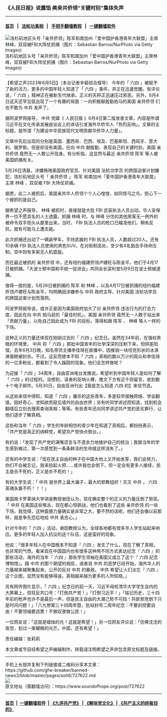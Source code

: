 ### 《人民日报》说露馅 美亲共侨领“关键时刻”集体失声
------------------------

#### [首页](https://github.com/gfw-breaker/banned-news3/blob/master/README.md) &nbsp;&nbsp;|&nbsp;&nbsp; [法轮功真相](https://github.com/begood0513/basic/blob/master/README.md)  &nbsp;&nbsp;|&nbsp;&nbsp; [手把手翻墙教程](https://github.com/gfw-breaker/guides/wiki)  &nbsp;&nbsp;|&nbsp;&nbsp; [一键翻墙软件](https://github.com/gfw-breaker/nogfw/blob/master/README.md)  



<div><img alt="洛杉矶地区头号「亲共侨领」陈军和南加州「爱中国护香港青年大联盟」主席林峰，双双被FBI大阵仗抓捕（图片：Sebastian Barros/NurPhoto via Getty Images)" src="https://img.soundofhope.org/2023-06/gettyimages-1249923870-594x594-1686021828617.jpg"/>
<br/><figcaption class="caption">
 洛杉矶地区头号「亲共侨领」陈军和南加州「爱中国护香港青年大联盟」主席林峰，双双被FBI大阵仗抓捕（图片：Sebastian Barros/NurPhoto via Getty Images)
</figcaption></div><hr/>


<div><div class="Content__Wrapper sc-1bvya0-0 elmmKw article_body" data-checkusr="" itemprop="articleBody">
 <div id="post_place_1">
 </div>
 <p class="meta-top">
  <span class="meta">
   【希望之声2023年6月5日】（本台记者辛裴综合报导）
  </span>
  今年的「
  <ok href="/term/2990">
   六四
  </ok>
  」被赋予了新的活力，更多的中国年轻人知道了「
  <ok href="/term/2990">
   六四
  </ok>
  」事件，并正在迅速觉醒。有评论说，「
  <ok href="/term/2990">
   六四
  </ok>
  」精神正在被新生代继承，正义的天秤正迅速压过邪恶。另外，6月4日这天还罕见低出现了一个有趣的局面：一向积极献殷勤拍马的美国
  <ok href="/term/128348">
   亲共侨领
  </ok>
  们也不敢为
  <ok href="/term/1059">
   中共
  </ok>
  发声了。
 </p>
 <p>
  据阿波罗网报导，
  <ok href="/term/1059">
   中共
  </ok>
  党媒《
  <ok href="/term/2539">
   人民日报
  </ok>
  》6月4日第二版发表文章，内容是所谓习近平在文化传承发展座谈会上的讲话引发海外华侨华人「热烈反响」。文章的主标题，是所谓「为建设中华民族现代文明贡献华侨华人力量」。
 </p>
 <p>
  文章中先后出现的分别是英国、墨西哥、巴西、埃及、巴基斯坦、西班牙、意大利、俄罗斯。但是却没有美国。在向
  <ok href="/term/1059">
   中共
  </ok>
  献殷勤、表现自己的关键时刻，美国
  <ok href="/term/128348">
   亲共侨领
  </ok>
  竟然无一人敢公开现身。有分析指，这显然与最近
  <ok href="/term/128348">
   亲共侨领
  </ok>
  <ok href="/term/545735">
   陈军
  </ok>
  等人被美国抓捕有关。
 </p>
 <p>
  5月26日清晨，涉嫌贿赂美国政府官员、针对美国
  <ok href="/term/1633">
   法轮功学员
  </ok>
  的跨国迫害计划嫌犯、洛杉矶地区头号「
  <ok href="/term/128348">
   亲共侨领
  </ok>
  」
  <ok href="/term/545735">
   陈军
  </ok>
  和南加州「爱中国护香港青年大联盟」主席
  <ok href="/term/128451">
   林峰
  </ok>
  ，双双被
  <ok href="/term/1952">
   FBI
  </ok>
  大阵仗抓捕。
 </p>
 <p>
  据悉，此二人被抓后，美国亲共华人侨领个个人心惶惶，如同惊弓之鸟，担心下一个被抓的是自己。
 </p>
 <p>
  据希望之声报导，
  <ok href="/term/128451">
   林峰
  </ok>
  被抓时，直接就是大批
  <ok href="/term/1952">
   FBI
  </ok>
  武装执法人员出动。华人安保界一位不愿具名的人士透露，抓捕
  <ok href="/term/128451">
   林峰
  </ok>
  时，与
  <ok href="/term/128451">
   林峰
  </ok>
  分住的其他房客无一例外的被命令双手抱头从屋里出来。当时，
  <ok href="/term/1952">
   FBI
  </ok>
  执法人员的枪口已瞄准他们，稍有反抗，就有可能马上遭击毙。
 </p>
 <p>
  此次抓捕还出动了一辆装甲车，手持武器的
  <ok href="/term/1952">
   FBI
  </ok>
  执法人员，人数超过20人。还有10余辆
  <ok href="/term/1952">
   FBI
  </ok>
  执法人员使用的黑色SUV。在对街制高处，至少有4名狙击手待命压制，空中则有多架无人机盘旋。
 </p>
 <p>
  而在最近被抓的
  <ok href="/term/128348">
   亲共侨领
  </ok>
  中，还有纽约福建侨领卢建旺与陈金平。他们于4月17日被抓捕。「大波士顿中国和平统一促进会」共同会长梁利堂5月9日在波士顿被逮捕。
 </p>
 <p>
  值得一提的是，5月26日被抓捕的
  <ok href="/term/545735">
   陈军
  </ok>
  和
  <ok href="/term/128451">
   林峰
  </ok>
  ，以及4月17日被抓捕的纽约福建侨领卢建旺与陈金平，均明确因涉嫌参与
  <ok href="/term/1059">
   中共
  </ok>
  政府主导、针对美国
  <ok href="/term/1633">
   法轮功学员
  </ok>
  的跨国迫害计划而落网。
 </p>
 <p>
  阿波罗网报导说，或许正是因为美国政府加大了对
  <ok href="/term/128348">
   亲共侨领
  </ok>
  违法行为的打击力度，因此在向
  <ok href="/term/1059">
   中共
  </ok>
  拍马屁的「最佳时机」，美国
  <ok href="/term/128348">
   亲共侨领
  </ok>
  竟然无一人敢于站出来「贡献力量」，以免自己因此成为
  <ok href="/term/1952">
   FBI
  </ok>
  的目标，落得和跟
  <ok href="/term/545735">
   陈军
  </ok>
  、
  <ok href="/term/128451">
   林峰
  </ok>
  等人一样的下场。
 </p>
 <p>
  这种正义的力量还体现在刚刚过去的「
  <ok href="/term/2990">
   六四
  </ok>
  」纪念日。虽然在34年前，在强权黑暗的环境里，
  <ok href="/term/1059">
   中共
  </ok>
  将「
  <ok href="/term/2990">
   六四
  </ok>
  」那批中国青年的壮举深深的压制下来，但阴差阳错，去年6月3日晚，知名带货主播李佳琦在直播中，因推销一块坦克形状的冰淇淋蛋糕被封杀。不过，这反而使本不知「
  <ok href="/term/2990">
   六四
  </ok>
  」真相的数以万计的观众和李佳琦的一亿多粉丝，都看到了令人蹊跷的现象。他们会怎样做呢？
 </p>
 <p>
  为迎接「
  <ok href="/term/2990">
   六四
  </ok>
  」34周年，自由亚洲电台发推说，希望听到中国年轻人是如何了解「
  <ok href="/term/2990">
   六四
  </ok>
  」的过程的。没想到，读者的反响火爆，推文下方有近千则留言，收到数十个电子邮件。5月30日，自由亚洲刊出【我是怎么知道
  <ok href="/term/2990">
   六四
  </ok>
  的】来信节选。
 </p>
 <p>
  从这些来信中得知，知道「
  <ok href="/term/2990">
   六四
  </ok>
  」屠杀的这些青年，多是较早接触网络、学会翻墙，因好奇心、求知欲而窥见墙外的自由世界；另有听同学讲述而知道，找到机会翻墙后立刻去搜索查询真相；等等。有些青年还向同学讲述共产党的恶劣罪行、让他们逐步了解真相。
 </p>
 <p>
  这些和当年「
  <ok href="/term/2990">
   六四
  </ok>
  」学生的年龄相仿的青少年在知道了真相后，都纷纷表示，「共产党是真正的纳粹党，希望共产党快点倒台。」
 </p>
 <p>
  有的说：「发现了共产党的满嘴谎言与不遗余力地维护自己的统治；我替当年的学生感到难过，第一次感觉到一条条鲜活的生命就这样消失了。」
 </p>
 <p>
  还有的中学生说：「现在民主自由的种子在中国大地上又开始发芽，我们会努力，你们不会被忘记，我来拾起火把……或许我也会倒下，但一定会有更多人接续，民主是杀不死的，正义是杀不死的！」
 </p>
 <p>
  有的大学生说：「
  <ok href="/term/1059">
   中共
  </ok>
  是世界上最大骗子，最大的邪教组织！天灭
  <ok href="/term/1059">
   中共
  </ok>
  ，
  <ok href="/term/2990">
   六四
  </ok>
  英魂永垂不朽！！！」
 </p>
 <p>
  美国南卡罗莱纳大学讲座教授谢田认为，现在确实整个的正义的力量压倒了邪恶。「
  <ok href="/term/1059">
   中共
  </ok>
  在美国这些喉舌，现在都心惊胆战，他们也看到了这些
  <ok href="/term/128348">
   亲共侨领
  </ok>
  的一些下场。我觉得，这种震摄力量确实是非常之大，要不然的话呢，他们还会像以前那样，就是争先恐后地给
  <ok href="/term/1059">
   中共
  </ok>
  表忠心。」
 </p>
 <p>
  针对今年的「
  <ok href="/term/2990">
   六四
  </ok>
  」活动，谢田教授认为，全球各地都有很多华人学生站起来响应。更多的年轻人加入抗议的这个队伍，这是蛮好的现象。
 </p>
 <p>
  他说：「很多年轻人在中国根本不知道『
  <ok href="/term/2990">
   六四
  </ok>
  』发生了什么，现在了解了真相，也非常的气愤。看来现在中国国内也有很多这种用不同方式表达纪念『
  <ok href="/term/2990">
   六四
  </ok>
  』的那些活动，海外的当年『
  <ok href="/term/2990">
   六四
  </ok>
  』那些学生领袖在美国又成立了这个『
  <ok href="/term/2990">
   六四
  </ok>
  纪念博物馆』。跟
  <ok href="/term/1059">
   中共
  </ok>
  的那个期望的相反，或者说
  <ok href="/term/1059">
   中共
  </ok>
  的恶梦已经开始，海外华人的力量越来越聚集起来，公开的反对
  <ok href="/term/1059">
   中共
  </ok>
  的暴政。
  <ok href="/term/1059">
   中共
  </ok>
  希望让人们淡忘『
  <ok href="/term/2990">
   六四
  </ok>
  』这个企图，显然没有能够得逞。真相越来越为更多的人所知晓。」
 </p>
 <p>
  另有网传图片显示，「
  <ok href="/term/2990">
   六四
  </ok>
  」纪念日的前一天，习近平母校清华大学学生会内的大屏幕上，惊现反共口号：「打倒共产党！」「打倒习近平！」「铭记历史，三十四年前的枪声也许不是最后一声，但是民主自由的大潮己势不可挡！共匪邪党倒下只是时间问题！」「八九惨案三十四周年暨，批站封号二周年纪念：不要封控要自由！不要领袖要选票！不做奴隶做公民！」
 </p>
 <p>
  一位网友说：「这就是蜡烛的光！这就是希望！」另一位网友评论说：「仿佛沈沈的夜空，划过一束耀眼的光芒。中国，还有希望！」
 </p>
 <p class="meta-btm">
  责任编辑：张莉莉
 </p>
 <p class="meta-btm">
  本文章或节目经希望之声编辑制作，转载请注明希望之声并包含原文标题及链接。
 </p>
</div>
</div>
<hr/>
手机上长按并复制下列链接或二维码分享本文章：<br/>
https://github.com/gfw-breaker/banned-news3/blob/master/pages/soh6/727622.md <br/>
<a href='https://github.com/gfw-breaker/banned-news3/blob/master/pages/soh6/727622.md'><img src='https://github.com/gfw-breaker/banned-news3/blob/master/pages/soh6/727622.md.png'/></a> <br/>
原文地址（需翻墙访问）：https://www.soundofhope.org/post/727622


------------------------
#### [首页](https://github.com/gfw-breaker/banned-news3/blob/master/README.md) &nbsp;|&nbsp; [一键翻墙软件](https://github.com/gfw-breaker/nogfw/blob/master/README.md) &nbsp;| [《九评共产党》](https://github.com/gfw-breaker/9ping.md/blob/master/README.md#九评之一评共产党是什么) | [《解体党文化》](https://github.com/gfw-breaker/jtdwh.md/blob/master/README.md) | [《共产主义的终极目的》](https://github.com/gfw-breaker/gczydzjmd.md/blob/master/README.md)


<img src='http://gfw-breaker.win/banned-news3/pages/soh6/727622.md' width='0px' height='0px'/>